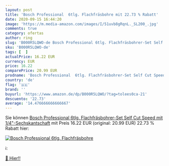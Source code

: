 ```yaml
---
layout: post
title: 'Bosch Professional  6tlg. Flachfräsbohre mit 22.73 % Rabatt'
date: 2020-09-15 16:44:20
image: 'https://m.media-amazon.com/images/I/51uvb8gRqnL._SL200_.jpg'
comments: true
category: ofertas
author: ring
slug: 'B000R5LQWO-de Bosch Professional 6tlg. Flachfräsbohrer-Set Self Cut...'
sku: 'B000R5LQWO-de'
tags: [  ]
actualPrice: 16.22 EUR
currency: EUR
price: 16.22
comparePrice: 20.99 EUR
prodname: 'Bosch Professional  6tlg. Flachfräsbohrer-Set Self Cut Speed mit 1/4"-Sechskantschaft'
country: 'de'
flag: '🇩🇪'
brand: ''
buyurl: 'https://www.amazon.de/dp/B000R5LQWO/?tag=tolees0ca-21'
descuento: '22.73'
average: '14.476666666666667'
---
```


Sie können [Bosch Professional  6tlg. Flachfräsbohrer-Set Self Cut Speed mit 1/4"-Sechskantschaft](https://www.amazon.de/dp/B000R5LQWO/?tag=tolees0ca-21) mit Preis 16.22 EUR (original: 20.99 EUR) 22.73 % Rabatt hier:

[![Bosch Professional  6tlg. Flachfräsbohre](https://m.media-amazon.com/images/I/51uvb8gRqnL._SL200_.jpg)](https://www.amazon.de/dp/B000R5LQWO/?tag=tolees0ca-21)

ℹ️:


[🛒 Hier!!](https://www.amazon.de/dp/B000R5LQWO/?tag=tolees0ca-21)
